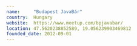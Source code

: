 ```yaml
---
name:     "Budapest JavaBár"
country:  Hungary
website:  https://www.meetup.com/bpjavabar/
location: 47.5620238852589, 19.056239903469812
founded_date: 2012-09-01
---
```

